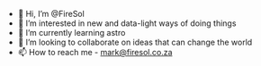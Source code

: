 - 👋 Hi, I’m @FireSol
- 👀 I’m interested in new and data-light ways of doing things
- 🌱 I’m currently learning astro 
- 💞️ I’m looking to collaborate on ideas that can change the world
- 📫 How to reach me - mark@firesol.co.za

<!---
FireSol/FireSol is a ✨ special ✨ repository because its `README.md` (this file) appears on your GitHub profile.
You can click the Preview link to take a look at your changes.
--->
